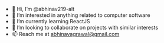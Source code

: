 - 👋 Hi, I’m @abhinav219-alt
- 👀 I’m interested in anything related to computer software
- 🌱 I’m currently learning ReactJS
- 💞️ I’m looking to collaborate on projects with similar interests
- 📫 Reach me at abhinavagrawal@gmail.com

<!---
abhinav219-alt/abhinav219-alt is a ✨ special ✨ repository because its `README.md` (this file) appears on your GitHub profile.
You can click the Preview link to take a look at your changes.
--->
